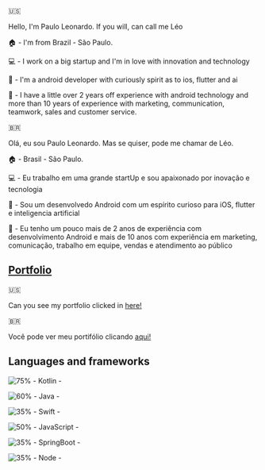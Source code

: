 🇺🇸

Hello, I'm Paulo Leonardo. 
If you will, can call me Léo

🏠 - I'm from Brazil - São Paulo.

💻 - I work on a big startup and I'm in love with innovation and technology

📱 - I'm a android developer with curiously spirit as to ios, flutter and ai

🌱 - I have a little over 2 years off experience with android technology and more than 10 years of experience with marketing, communication, teamwork, sales and customer service.

>

🇧🇷

Olá, eu sou Paulo Leonardo.
Mas se quiser, pode me chamar de Léo.

🏠 - Brasil - São Paulo.

💻 - Eu trabalho em uma grande startUp e sou apaixonado por inovação e tecnologia

📱 - Sou um desenvolvedo Android com um espírito curioso para iOS, flutter e inteligencia artificial

🌱 - Eu tenho um pouco mais de 2 anos de experiência com desenvolvimento Android e mais de 10 anos com experiência em marketing, comunicação, trabalho em equipe, vendas e atendimento ao público

>
## [Portfolio](/portifolio/PORTIFOLIO.md)

🇺🇸

Can you see my portfolio clicked in [here!](/portifolio/PORTIFOLIO.md)

🇧🇷

Você pode ver meu portifólio clicando [aqui!](/portifolio//PORTIFOLIO.md)

>

## Languages and frameworks

![75%](https://progress-bar.dev/75) - Kotlin - 

![60%](https://progress-bar.dev/60) - Java - 

![35%](https://progress-bar.dev/35) - Swift - 

![50%](https://progress-bar.dev/50) - JavaScript - 

![35%](https://progress-bar.dev/35) - SpringBoot - 

![35%](https://progress-bar.dev/35) - Node - 
